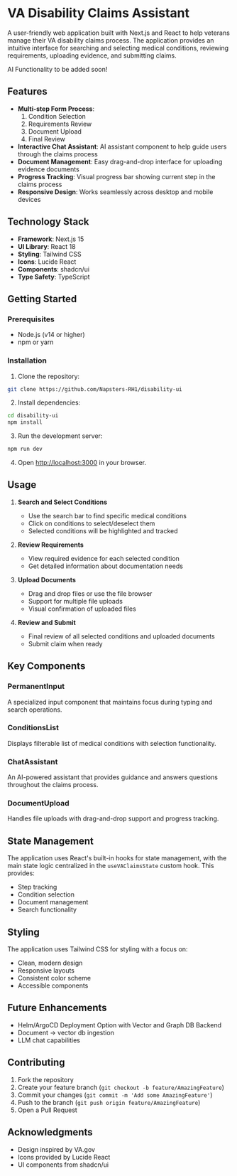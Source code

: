 # VA Disability Claims Assistant

A user-friendly web application built with Next.js and React to help veterans manage their VA disability claims process. The application provides an intuitive interface for searching and selecting medical conditions, reviewing requirements, uploading evidence, and submitting claims.

AI Functionality to be added soon!

## Features


- **Multi-step Form Process**:
  1. Condition Selection
  2. Requirements Review
  3. Document Upload
  4. Final Review
- **Interactive Chat Assistant**: AI assistant component to help guide users through the claims process
- **Document Management**: Easy drag-and-drop interface for uploading evidence documents
- **Progress Tracking**: Visual progress bar showing current step in the claims process
- **Responsive Design**: Works seamlessly across desktop and mobile devices

## Technology Stack

- **Framework**: Next.js 15
- **UI Library**: React 18
- **Styling**: Tailwind CSS
- **Icons**: Lucide React
- **Components**: shadcn/ui
- **Type Safety**: TypeScript


## Getting Started

### Prerequisites

- Node.js (v14 or higher)
- npm or yarn

### Installation

1. Clone the repository:
```bash
git clone https://github.com/Napsters-RH1/disability-ui
```

2. Install dependencies:
```bash
cd disability-ui
npm install
```

3. Run the development server:
```bash
npm run dev
```

4. Open [http://localhost:3000](http://localhost:3000) in your browser.

## Usage

1. **Search and Select Conditions**
   - Use the search bar to find specific medical conditions
   - Click on conditions to select/deselect them
   - Selected conditions will be highlighted and tracked

2. **Review Requirements**
   - View required evidence for each selected condition
   - Get detailed information about documentation needs

3. **Upload Documents**
   - Drag and drop files or use the file browser
   - Support for multiple file uploads
   - Visual confirmation of uploaded files

4. **Review and Submit**
   - Final review of all selected conditions and uploaded documents
   - Submit claim when ready

## Key Components

### PermanentInput
A specialized input component that maintains focus during typing and search operations.

### ConditionsList
Displays filterable list of medical conditions with selection functionality.

### ChatAssistant
An AI-powered assistant that provides guidance and answers questions throughout the claims process.

### DocumentUpload
Handles file uploads with drag-and-drop support and progress tracking.

## State Management

The application uses React's built-in hooks for state management, with the main state logic centralized in the `useVAClaimsState` custom hook. This provides:

- Step tracking
- Condition selection
- Document management
- Search functionality

## Styling

The application uses Tailwind CSS for styling with a focus on:
- Clean, modern design
- Responsive layouts
- Consistent color scheme
- Accessible components

## Future Enhancements

- Helm/ArgoCD Deployment Option with Vector and Graph DB Backend
- Document -> vector db ingestion
- LLM chat capabilities

## Contributing

1. Fork the repository
2. Create your feature branch (`git checkout -b feature/AmazingFeature`)
3. Commit your changes (`git commit -m 'Add some AmazingFeature'`)
4. Push to the branch (`git push origin feature/AmazingFeature`)
5. Open a Pull Request

## Acknowledgments

- Design inspired by VA.gov
- Icons provided by Lucide React
- UI components from shadcn/ui